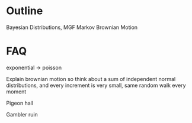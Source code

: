 # Outline
Bayesian
Distributions, MGF
Markov 
Brownian Motion

# FAQ
exponential -> poisson

Explain brownian motion 
so think about a sum of independent normal distributions, and every increment is very small, same random walk every moment

Pigeon hall

Gambler ruin
